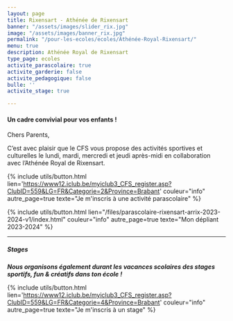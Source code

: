 ```yaml
---
layout: page
title: Rixensart - Athénée de Rixensart
banner: "/assets/images/slider_rix.jpg"
image: "/assets/images/banner_rix.jpg"
permalink: "/pour-les-ecoles/ecoles/Athénée-Royal-Rixensart/"
menu: true
description: Athénée Royal de Rixensart
type_page: ecoles
activite_parascolaire: true
activite_garderie: false
activite_pedagogique: false
bulle: ''
activite_stage: true

---
```

#### **Un cadre convivial pour vos enfants !**

Chers Parents,

C’est avec plaisir que le CFS vous propose des activités sportives et culturelles le lundi, mardi, mercredi et jeudi après-midi en collaboration avec l’Athénée Royal de Rixensart.

{% include utils/button.html  
lien='https://www12.iclub.be/myiclub3_CFS_register.asp?ClubID=559&LG=FR&Categorie=2&Province=Brabant' couleur="info" autre_page=true texte="Je m'inscris à une activité parascolaire" %}

{% include utils/button.html lien="/files/parascolaire-rixensart-arrix-2023-2024-v1/index.html" couleur="info" autre_page=true texte="Mon dépliant 2023-2024" %}

***

##### **Stages**

**_Nous organisons également durant les vacances scolaires des stages sportifs, fun & créatifs dans ton école !_**

{% include utils/button.html lien='https://www12.iclub.be/myiclub3_CFS_register.asp?ClubID=559&LG=FR&Categorie=4&Province=Brabant' couleur="info" autre_page=true texte="Je m'inscris à un stage" %}